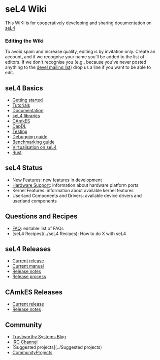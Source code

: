 # seL4 Wiki
This WIKI is for cooperatively
developing and sharing documentation on
[seL4](http://sel4.systems)

### Editing the Wiki


To avoid spam and increase quality, editing is by invitation only.
Create an account, and if we recognise your name you'll be added to the
list of editors. If we don't recognise you (e.g., because you've never
posted anything to the [devel mailing list](https://sel4.systems/lists/listinfo/devel)) 
drop us a line if you want to be able to edit.

## seL4 Basics


  -   [Getting started](Getting_started.md)
  -   [Tutorials](Tutorials.md)
  -   [Documentation](Documentation.md)
  -   [seL4 libraries](SeL4Libraries.md)
  -   [CAmkES](CAmkES)
  -   [CapDL](CapDL.md)
  -   [Testing](Testing.md)
  -   [Debugging guide](Debugging_guide.md)
  -   [Benchmarking guide](Benchmarking_guide.md)
  -   [Virtualisation on seL4](Virtualisation_on_seL4.md)
  -   [Rust](Rust.md)

## seL4 Status


  -   New Features: new features in development
  -   [Hardware Support](Hardware): information about hardware
      platform ports
  -   Kernel Features: information about available kernel features
  -   Userland Components and Drivers: available device drivers and
      userland components

## Questions and Recipes


  -   [FAQ](FrequentlyAskedQuestions): editable list of FAQs
  -   [seL4 Recipes](../seL4 Recipes): How to do X with seL4

## seL4 Releases


  -   [Current release](https://github.com/seL4/seL4/releases/latest)
  -   [Current manual](http://sel4.systems/Info/Docs/seL4-manual-latest.pdf)
  -   [Release notes](ReleaseNotes)
  -   [Release process](ReleaseProcess)

## CAmkES Releases


  -   [Current release](https://github.com/seL4/camkes-tool/releases/latest)
  -   [Release notes](CAmkESReleaseNotes)

## Community


  -   [Trustworthy Systems Blog](https://research.csiro.au/tsblog)
  -   [IRC Channel](IRCChannel)
  -   [Suggested projects](../Suggested projects)
  -   [CommunityProjects](../CommunityProjects)
